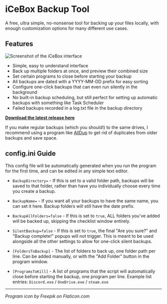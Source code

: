 # iCeBox Backup Tool
A free, ultra simple, no-nonsense tool for backing up your files locally, with enough customization options for many different use cases.

## Features

![Screenshot of the iCeBox interface](https://i.imgur.com/8IMO5eq.png)

- Simple, easy to understand interface
- Back up multiple folders at once, and preview their combined size
- Set certain programs to close before starting your backup
- All backups are dated with a YYYY-MM-DD prefix for easy sorting
- Configure one-click backups that can even run silently in the background
- No built-in backup scheduling, but still perfect for setting up automatic backups with something like Task Scheduler
- Failed backups recorded in a log.txt file in the backup directory

[**Download the latest release here**](https://github.com/iCeParadox64/iCeBox-Backup-Tool/releases/latest)

If you make regular backups (which you should!) to the same drives, I recommend using a program like [AllDup](https://alldup.info/) to get rid of duplicates from older backups and save space.

## config.ini Guide

This config file will be automatically generated when you run the program for the first time, and can be edited in any simple text editor.

- `BackupDirectory=` - If this is set to a valid folder path, backups will be saved to that folder, rather than have you individually choose every time you create a backup.
- `BackupName=` - If you want all your backups to have the same name, you can set it here. Backup folders will still have the date prefix.
- `BackupAllFolders=false` - If this is set to `true`, ALL folders you've added will be backed up, skipping the checklist window entirely.
- `SilentBackup=false` - If this is set to `true`, the final "Are you sure?" and "Backup complete!" popups will not trigger. This is meant to be used alongside all the other settings to allow for one-click silent backups.

- `[FoldersToBackup]` - The list of folders to back up, one folder path per line. Can be added manually, or with the "Add Folder" button in the program window.
- `[ProgramsToKill]` - A list of programs that the script will automatically close before starting the backup, one program per line. Example list entries: `Discord.exe` / `OneDrive.exe` / `steam.exe`

____


*Program icon by Freepik on Flaticon.com*

